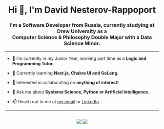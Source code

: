 <h1 align="center">Hi 👋, I'm David Nesterov-Rappoport</h1>
<h3 align="center">I'm a Software Developer from Russia, currently studying at Drew University as a <br> Computer Science & Philosophy Double Major with a Data Science Minor.</h3>

---

- 🔭 I’m currently in my Junior Year, working part time as a **Logic and Programming Tutor**.

- 🌱 Currently learning **Next.js, Chakra UI and GoLang.**

- 👯 Interested in collaborating on **anything of interest!**

- 💬 Ask me about **Systems Science, Python or Artificial Intelligence.**

- 📫 Reach out to me at [my email](mailto:dnesterovrappop@drew.edu) or [LinkedIn](https://www.linkedin.com/in/nulldefault/).

---
<div style="display: flex; justify-content: center; align-items: center;width: 100%;margin: 0 auto;">
     
<img style="display: inline-block;"
     src="https://github-readme-stats.vercel.app/api/top-langs/?username=NullDefault&hide=html&layout=compact"/>
<img style="display: inline-block;"
     src="https://github-readme-stats.vercel.app/api?username=NullDefault&show_icons=true"/>
</div>
